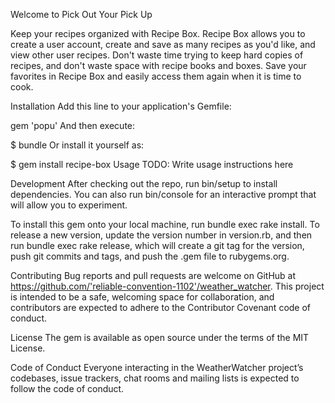 Welcome to Pick Out Your Pick Up

Keep your recipes organized with Recipe Box. Recipe Box allows you to create a user account, create and save as many recipes as you'd like, and view other user recipes. Don't waste time trying to keep hard copies of recipes, and don't waste space with recipe books and boxes. Save your favorites in Recipe Box and easily access them again when it is time to cook.

Installation Add this line to your application's Gemfile:

gem 'popu' And then execute:

$ bundle Or install it yourself as:

$ gem install recipe-box Usage TODO: Write usage instructions here

Development After checking out the repo, run bin/setup to install dependencies. You can also run bin/console for an interactive prompt that will allow you to experiment.

To install this gem onto your local machine, run bundle exec rake install. To release a new version, update the version number in version.rb, and then run bundle exec rake release, which will create a git tag for the version, push git commits and tags, and push the .gem file to rubygems.org.

Contributing Bug reports and pull requests are welcome on GitHub at https://github.com/'reliable-convention-1102'/weather_watcher. This project is intended to be a safe, welcoming space for collaboration, and contributors are expected to adhere to the Contributor Covenant code of conduct.

License The gem is available as open source under the terms of the MIT License.

Code of Conduct Everyone interacting in the WeatherWatcher project’s codebases, issue trackers, chat rooms and mailing lists is expected to follow the code of conduct.
